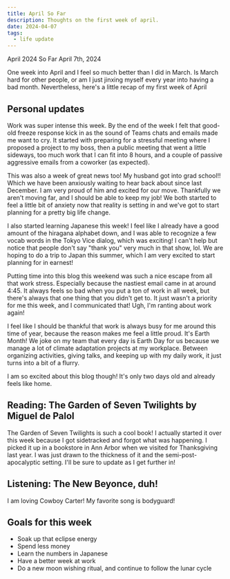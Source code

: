 ```yaml
---
title: April So Far
description: Thoughts on the first week of april.
date: 2024-04-07
tags:
  - life update
---
```

April 2024 So Far
April 7th, 2024

One week into April and I feel so much better than I did in March. Is March hard for other people, or am I just jinxing myself every year into having a bad month. Nevertheless, here's a little recap of my first week of April

## Personal updates
Work was super intense this week. By the end of the week I felt that good-old freeze response kick in as the sound of Teams chats and emails made me want to cry. It started with preparing for a stressful meeting where I proposed a project to my boss, then a public meeting that went a little sideways, too much work that I can fit into 8 hours, and a couple of passive aggressive emails from a coworker (as expected).

This was also a week of great news too! My husband got into grad school!! Which we have been anxiously waiting to hear back about since last December. I am very proud of him and excited for our move. Thankfully we aren't moving far, and I should be able to keep my job! We both started to feel a little bit of anxiety now that reality is setting in and we've got to start planning for a pretty big life change.

I also started learning Japanese this week! I feel like I already have a good amount of the hiragana alphabet down, and I was able to recognize a few vocab words in the Tokyo Vice dialog, which was exciting! I can't help but notice that people don't say "thank you" very much in that show, lol. We are hoping to do a trip to Japan this summer, which I am very excited to start planning for in earnest!

Putting time into this blog this weekend was such a nice escape from all that work stress. Especially because the nastiest email came in at around 4:45. It always feels so bad when you put a ton of work in all week, but there's always that one thing that you didn't get to. It just wasn't a priority for me this week, and I communicated that! Ugh, I'm ranting about work again!

I feel like I should be thankful that work is always busy for me around this time of year, because the reason makes me feel a little proud. It's Earth Month! We joke on my team that every day is Earth Day for us because we manage a lot of climate adaptation projects at my workplace. Between organizing activities, giving talks, and keeping up with my daily work, it just turns into a bit of a flurry.

I am so excited about this blog though! It's only two days old and already feels like home.

## Reading: The Garden of Seven Twilights by Miguel de Palol
The Garden of Seven Twilights is such a cool book! I actually started it over this week because I got sidetracked and forgot what was happening. I picked it up in a bookstore in Ann Arbor when we visited for Thanksgiving last year. I was just drawn to the thickness of it and the semi-post-apocalyptic setting. I'll be sure to update as I get further in!

## Listening: The New Beyonce, duh!
I am loving Cowboy Carter! My favorite song is bodyguard!

## Goals for this week
- Soak up that eclipse energy
- Spend less money
- Learn the numbers in Japanese
- Have a better week at work
- Do a new moon wishing ritual, and continue to follow the lunar cycle

